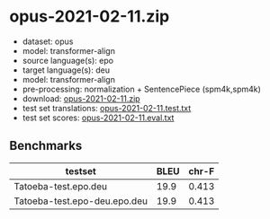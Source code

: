 # opus-2021-02-11.zip

* dataset: opus
* model: transformer-align
* source language(s): epo
* target language(s): deu
* model: transformer-align
* pre-processing: normalization + SentencePiece (spm4k,spm4k)
* download: [opus-2021-02-11.zip](https://object.pouta.csc.fi/Tatoeba-MT-models/epo-deu/opus-2021-02-11.zip)
* test set translations: [opus-2021-02-11.test.txt](https://object.pouta.csc.fi/Tatoeba-MT-models/epo-deu/opus-2021-02-11.test.txt)
* test set scores: [opus-2021-02-11.eval.txt](https://object.pouta.csc.fi/Tatoeba-MT-models/epo-deu/opus-2021-02-11.eval.txt)

## Benchmarks

| testset               | BLEU  | chr-F |
|-----------------------|-------|-------|
| Tatoeba-test.epo.deu 	| 19.9 	| 0.413 |
| Tatoeba-test.epo-deu.epo.deu 	| 19.9 	| 0.413 |

